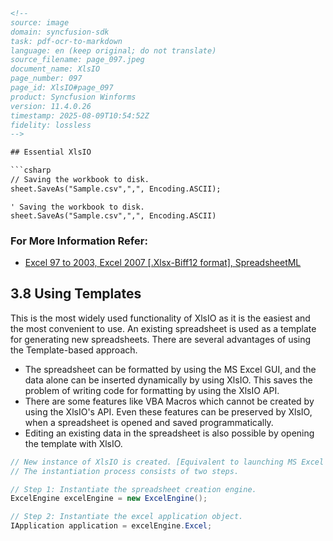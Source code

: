 ```html
<!-- 
source: image
domain: syncfusion-sdk
task: pdf-ocr-to-markdown
language: en (keep original; do not translate)
source_filename: page_097.jpeg
document_name: XlsIO
page_number: 097
page_id: XlsIO#page_097
product: Syncfusion Winforms
version: 11.4.0.26
timestamp: 2025-08-09T10:54:52Z
fidelity: lossless
-->

## Essential XlsIO

```csharp
// Saving the workbook to disk.
sheet.SaveAs("Sample.csv",",", Encoding.ASCII);
```

```vb.net
' Saving the workbook to disk.
sheet.SaveAs("Sample.csv",",", Encoding.ASCII)
```

### For More Information Refer:
- [Excel 97 to 2003, Excel 2007 [.Xlsx-Biff12 format], SpreadsheetML](Excel_97_to_2003,_Excel_2007_[.Xlsx-Biff12_format],_SpreadsheetML)

## 3.8 Using Templates

This is the most widely used functionality of XlsIO as it is the easiest and the most convenient to use. An existing spreadsheet is used as a template for generating new spreadsheets. There are several advantages of using the Template-based approach.

- The spreadsheet can be formatted by using the MS Excel GUI, and the data alone can be inserted dynamically by using XlsIO. This saves the problem of writing code for formatting by using the XlsIO API.
- There are some features like VBA Macros which cannot be created by using the XlsIO's API. Even these features can be preserved by XlsIO, when a spreadsheet is opened and saved programmatically.
- Editing an existing data in the spreadsheet is also possible by opening the template with XlsIO.

```csharp
// New instance of XlsIO is created. [Equivalent to launching MS Excel with no workbooks open].
// The instantiation process consists of two steps.

// Step 1: Instantiate the spreadsheet creation engine.
ExcelEngine excelEngine = new ExcelEngine();

// Step 2: Instantiate the excel application object.
IApplication application = excelEngine.Excel;
```

<!-- tags: [XlsIO, Winforms, Syncfusion, XlsIO Template-based approach, spreadsheet creation, VBA Macros preservation, editing existing data] keywords: [template-based spreadsheets, XlsIO, Excel GUI, dynamic data insertion, VBA Macros, programmatically opening and saving, editing existing spreadsheet data] -->
```